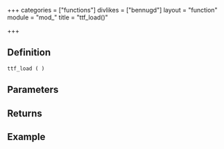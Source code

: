 +++
categories = ["functions"]
divlikes = ["bennugd"]
layout = "function"
module = "mod_"
title = "ttf_load()"

+++

## Definition

    ttf_load ( )

## Parameters

## Returns

## Example
